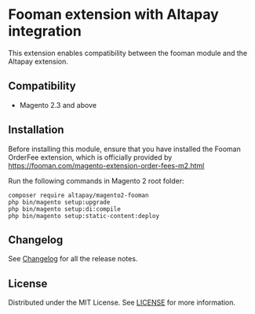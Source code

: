 # Fooman extension with Altapay integration

This extension enables compatibility between the fooman module and the Altapay extension.

## Compatibility
- Magento 2.3 and above

## Installation
Before installing this module, ensure that you have installed the Fooman OrderFee extension, which is officially provided by https://fooman.com/magento-extension-order-fees-m2.html

Run the following commands in Magento 2 root folder:

    composer require altapay/magento2-fooman
    php bin/magento setup:upgrade
    php bin/magento setup:di:compile
    php bin/magento setup:static-content:deploy
 
## Changelog

See [Changelog](CHANGELOG.md) for all the release notes.

## License

Distributed under the MIT License. See [LICENSE](LICENSE) for more information.
